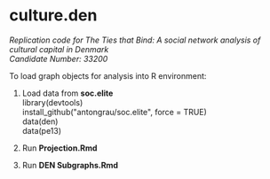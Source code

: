 # culture.den

_Replication code for The Ties that Bind: A social network analysis of cultural capital in Denmark_ <br>
_Candidate Number: 33200_



To load graph objects for analysis into R environment: <br>

1) Load data from __soc.elite__ <br>
library(devtools) <br>
install_github("antongrau/soc.elite", force = TRUE) <br>
data(den) <br>
data(pe13) <br>

2) Run __Projection.Rmd__
3) Run __DEN Subgraphs.Rmd__
